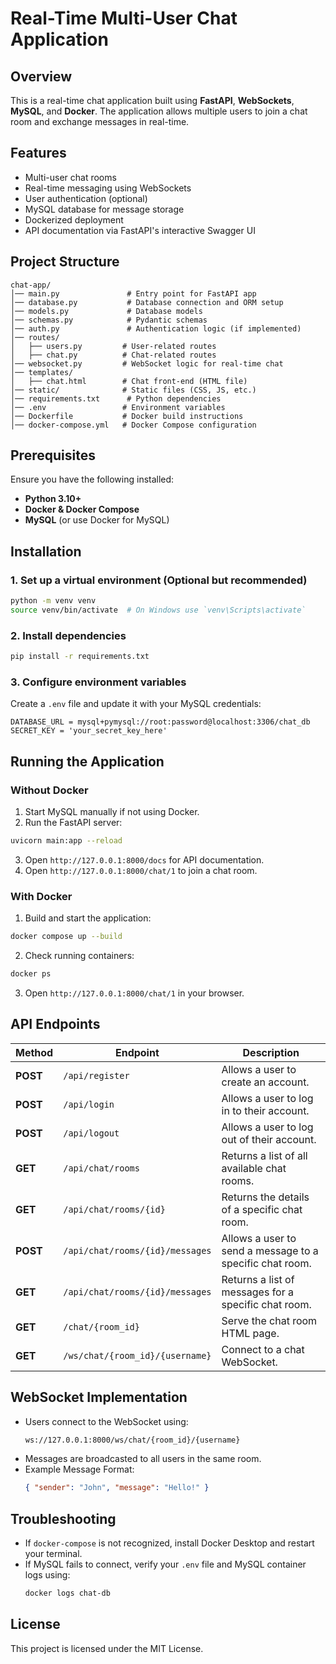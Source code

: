 # Real-Time Multi-User Chat Application

## Overview
This is a real-time chat application built using **FastAPI**, **WebSockets**, **MySQL**, and **Docker**. The application allows multiple users to join a chat room and exchange messages in real-time.

## Features
- Multi-user chat rooms
- Real-time messaging using WebSockets
- User authentication (optional)
- MySQL database for message storage
- Dockerized deployment
- API documentation via FastAPI's interactive Swagger UI

## Project Structure
```
chat-app/
│── main.py               # Entry point for FastAPI app
│── database.py           # Database connection and ORM setup
│── models.py             # Database models
│── schemas.py            # Pydantic schemas
│── auth.py               # Authentication logic (if implemented)
│── routes/
│   ├── users.py         # User-related routes
│   ├── chat.py          # Chat-related routes
│── websocket.py         # WebSocket logic for real-time chat
│── templates/
│   ├── chat.html        # Chat front-end (HTML file)
│── static/              # Static files (CSS, JS, etc.)
│── requirements.txt      # Python dependencies
│── .env                 # Environment variables
│── Dockerfile           # Docker build instructions
│── docker-compose.yml   # Docker Compose configuration
```

## Prerequisites
Ensure you have the following installed:
- **Python 3.10+**
- **Docker & Docker Compose**
- **MySQL** (or use Docker for MySQL)

## Installation

### 1. Set up a virtual environment (Optional but recommended)
```bash
python -m venv venv
source venv/bin/activate  # On Windows use `venv\Scripts\activate`
```

### 2. Install dependencies
```bash
pip install -r requirements.txt
```

### 3. Configure environment variables
Create a `.env` file and update it with your MySQL credentials:
```
DATABASE_URL = mysql+pymysql://root:password@localhost:3306/chat_db
SECRET_KEY = 'your_secret_key_here'
```

## Running the Application

### Without Docker
1. Start MySQL manually if not using Docker.
2. Run the FastAPI server:
```bash
uvicorn main:app --reload
```
3. Open `http://127.0.0.1:8000/docs` for API documentation.
4. Open `http://127.0.0.1:8000/chat/1` to join a chat room.

### With Docker
1. Build and start the application:
```bash
docker compose up --build
```
2. Check running containers:
```bash
docker ps
```
3. Open `http://127.0.0.1:8000/chat/1` in your browser.

## API Endpoints
| Method | Endpoint | Description |
|--------|---------|-------------|
| **POST** | `/api/register` | Allows a user to create an account. |
| **POST** | `/api/login` | Allows a user to log in to their account. |
| **POST** | `/api/logout` | Allows a user to log out of their account. |
| **GET** | `/api/chat/rooms` | Returns a list of all available chat rooms. |
| **GET** | `/api/chat/rooms/{id}` | Returns the details of a specific chat room. |
| **POST** | `/api/chat/rooms/{id}/messages` | Allows a user to send a message to a specific chat room. |
| **GET** | `/api/chat/rooms/{id}/messages` | Returns a list of messages for a specific chat room. |
| **GET** | `/chat/{room_id}` | Serve the chat room HTML page. |
| **GET** | `/ws/chat/{room_id}/{username}` | Connect to a chat WebSocket. |

## WebSocket Implementation
- Users connect to the WebSocket using:
  ```bash
  ws://127.0.0.1:8000/ws/chat/{room_id}/{username}
  ```
- Messages are broadcasted to all users in the same room.
- Example Message Format:
  ```json
  { "sender": "John", "message": "Hello!" }
  ```

## Troubleshooting
- If `docker-compose` is not recognized, install Docker Desktop and restart your terminal.
- If MySQL fails to connect, verify your `.env` file and MySQL container logs using:
  ```bash
  docker logs chat-db
  ```

## License
This project is licensed under the MIT License.


